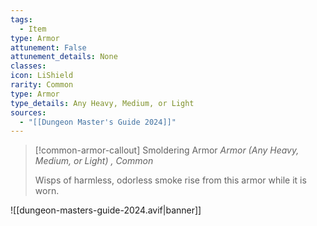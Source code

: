 ```yaml
---
tags:
  - Item
type: Armor
attunement: False
attunement_details: None
classes:
icon: LiShield
rarity: Common
type: Armor
type_details: Any Heavy, Medium, or Light
sources: 
  - "[[Dungeon Master's Guide 2024]]"
---
```

>[!common-armor-callout] Smoldering Armor
>_Armor (Any Heavy, Medium, or Light) , Common_
>
>Wisps of harmless, odorless smoke rise from this armor while it is worn.
>


![[dungeon-masters-guide-2024.avif|banner]]